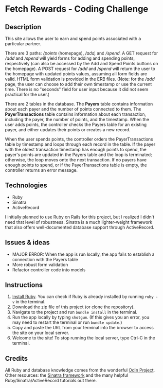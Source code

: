 # Fetch Rewards - Coding Challenge
## Description
This site allows the user to earn and spend points associated with a particular partner.

There are 3 paths: */points* (homepage), */add,* and */spend.* A GET request for */add* and */spend* will yield forms for adding and spending points, respectively (can also be accessed by the Add and Spend Points buttons on the homepage). A POST request for */add* and */spend* will return the user to the homepage with updated points values, assuming all form fields are valid. HTML form validation is provided in the ERB files. (Note: for the */add* page, the user can choose to add their own timestamp or use the current time. There is no "seconds" field for user input because it did not seem practical for the user.)

There are 2 tables in the database. The **Payers** table contains information about each payer and the number of points connected to them. The **PayerTransactions** table contains information about each transaction, including the payer, the number of points, and the timestamp. When the user adds points, the controller checks the Payers table for an existing payer, and either updates their points or creates a new record. 

When the user spends points, the controller orders the PayerTransactions table by timestamp and loops through each record in the table. If the payer with the oldest transaction timestamp has enough points to spend, the payer's points are updated in the Payers table and the loop is terminated; otherwise, the loop moves onto the next transaction. If no payers have enough points to spend, or if the PayerTransactions table is empty, the controller returns an error message.

## Technologies
* Ruby
* Sinatra
* ActiveRecord

I initially planned to use Ruby on Rails for this project, but I realized I didn't need that level of robustness. Sinatra is a much lighter-weight framework that also offers well-documented database support through ActiveRecord.

## Issues & ideas
* MAJOR ERROR: When the app is run locally, the app fails to establish a connection with the Payers table
* More robust form validation
* Refactor controller code into models

## Instructions
1. [Install Ruby](https://www.ruby-lang.org/en/documentation/installation/). You can check if Ruby is already installed by running `ruby -v` in the terminal.
2. Download the zip file of this project (or clone the repository).
3. Navigate to the project and run `bundle install` in the terminal.
4. Run the app locally by typing `shotgun`. (If this gives you an error, you may need to restart the terminal or run `bundle update`.)
5. Copy and paste the URL from your terminal into the browser to access the site on your local server.
6. Welcome to the site! To stop running the local server, type Ctrl-C in the terminal.

## Credits
All Ruby and database knowledge comes from the wonderful [Odin Project](https://www.theodinproject.com/). Other resources: the [Sinatra framework](http://sinatrarb.com/) and the many helpful Ruby/Sinatra/ActiveRecord tutorials out there.
